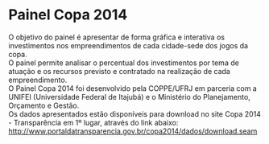<h1>Painel Copa 2014</h1>

O objetivo do painel é apresentar de forma gráfica e interativa os investimentos nos empreendimentos de cada cidade-sede dos jogos da copa.
<br>O painel permite analisar o percentual dos investimentos por tema de atuação e os recursos previsto e contratado na realização de cada empreendimento.
<br>O Painel Copa 2014 foi desenvolvido pela COPPE/UFRJ em parceria com a UNIFEI (Universidade Federal de Itajubá) e o Ministério do Planejamento, Orçamento e Gestão.
<br>Os dados apresentados estão disponíveis para download no site Copa 2014 - Transparência em 1º lugar, através do link abaixo:
http://www.portaldatransparencia.gov.br/copa2014/dados/download.seam
